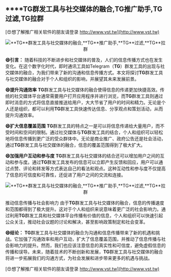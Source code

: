 ## ****TG**群发工具与社交媒体的融合,**TG**推广助手,**TG**过滤,**TG**拉群**

[😍想了解推广相关软件的朋友请登录 http://www.vst.tw](http://www.vst.tw)

 <center><img src="https://vst.tw/MP4/tuiguang/png/3.png" alt="**TG**群发工具与社交媒体的融合,**TG**推广助手,**TG**过滤,**TG**拉群"></center>

**😄引言：**
随着科技的不断进步和社交媒体的普及，人们的信息传播方式也在发生变化。在这个数字化时代，即时通讯工具如Telegram（**TG**）群发工具的出现与社交媒体的融合，为我们带来了新的沟通和信息传播方式。本文将探讨**TG**群发工具与社交媒体的融合对于个人和组织的影响，并展望其未来发展前景。

**😄提升沟通效率**
**TG**群发工具与社交媒体的融合使得信息的传递更加快捷高效。传统的社交媒体平台通常需要用户打开应用程序并进行浏览，而**TG**群发工具则通过即时消息的方式将信息直接推送给用户，大大节省了用户的时间和精力。无论是个人还是组织，都可以利用**TG**群发工具快速传达信息、分享观点和策划活动，从而提升沟通效率。

**😄扩大信息覆盖范围**
**TG**群发工具的特点之一是可以将信息传递给大量用户，而不受时间和空间的限制。通过社交媒体与**TG**群发工具的结合，个人和组织可以轻松地将信息传播到更广泛的受众群体中。无论是商业推广、政府公告还是社会活动，通过**TG**群发工具与社交媒体的融合，信息的覆盖范围得到了极大扩大。

**😄加强用户互动和参与度**
**TG**群发工具与社交媒体的结合还可以增加用户之间的互动和参与度。通过**TG**群发工具发布的信息可以立即产生反馈和回应，用户可以通过点赞、评论和转发等方式表达自己的看法和观点。这种互动性和参与度不仅提高了信息的可信度和可靠性，还促进了用户之间的交流和连接。

 <center><img src="https://vst.tw/MP4/tuiguang/png/3.png" alt="**TG**群发工具与社交媒体的融合,**TG**推广助手,**TG**过滤,**TG**拉群"></center>

推动信息传播与社会影响力
由于**TG**群发工具与社交媒体的融合，信息的传播速度和范围都得到了极大提升。这对于个人和组织来说意味着更广泛的社会影响力。通过利用**TG**群发工具和社交媒体平台传播有价值的信息，个人和组织可以快速引起公众关注，推动社会议题的讨论和解决，甚至影响政策制定和社会变革。

**😄结论：**
**TG**群发工具与社交媒体的融合为沟通和信息传播带来了新的机遇和挑战。它加强了沟通效率和用户互动，扩大了信息覆盖范围，并推动了信息传播与社会影响力的提升。然而，我们也应该注意信息的真实性和可信度，避免虚假信息的传播和误导。未来，随着技术的不断创新和发展，**TG**群发工具与社交媒体的融合将进一步拓展我们的沟通方式，为社会发展和进步带来更多的机遇与挑战。

[😍想了解推广相关软件的朋友请登录 http://www.vst.tw](http://www.vst.tw)



